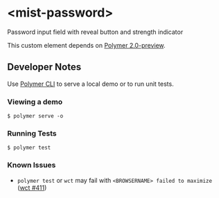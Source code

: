 # \<mist-password\>

Password input field with reveal button and strength indicator

This custom element depends on [Polymer 2.0-preview](https://github.com/polymer/polymer/tree/2.0-preview).

## Developer Notes

Use [Polymer CLI](https://www.npmjs.com/package/polymer-cli) to serve a local demo or to run unit tests.

### Viewing a demo

```
$ polymer serve -o
```

### Running Tests

```
$ polymer test
```

### Known Issues

 * `polymer test` or `wct` may fail with `<BROWSERNAME> failed to maximize` ([wct #411](https://github.com/Polymer/web-component-tester/issues/411))
